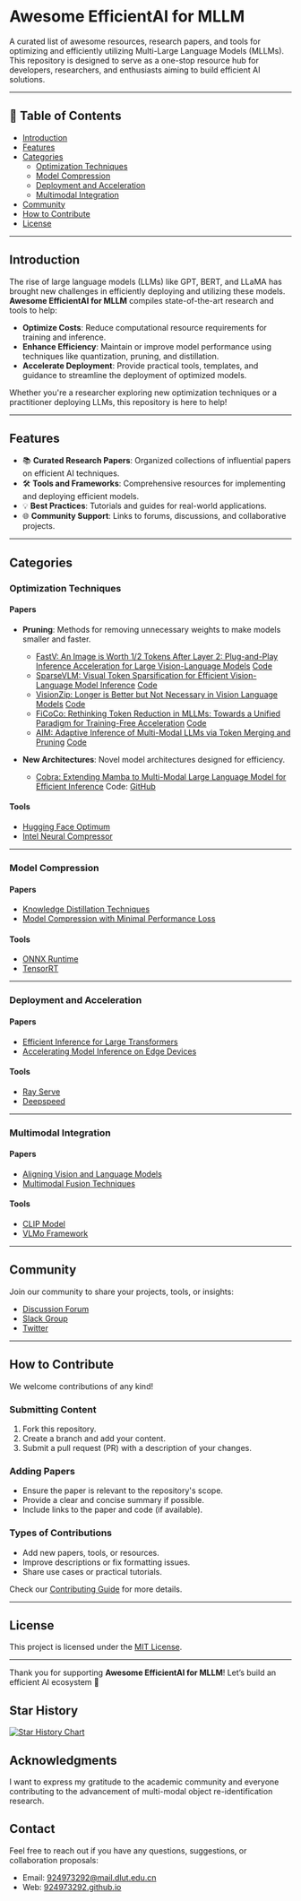 # Awesome EfficientAI for MLLM

A curated list of awesome resources, research papers, and tools for optimizing and efficiently utilizing Multi-Large Language Models (MLLMs). This repository is designed to serve as a one-stop resource hub for developers, researchers, and enthusiasts aiming to build efficient AI solutions.

---

## 📖 Table of Contents

- [Introduction](#introduction)
- [Features](#features)
- [Categories](#categories)
  - [Optimization Techniques](#optimization-techniques)
  - [Model Compression](#model-compression)
  - [Deployment and Acceleration](#deployment-and-acceleration)
  - [Multimodal Integration](#multimodal-integration)
- [Community](#community)
- [How to Contribute](#how-to-contribute)
- [License](#license)

---

## Introduction

The rise of large language models (LLMs) like GPT, BERT, and LLaMA has brought new challenges in efficiently deploying and utilizing these models. **Awesome EfficientAI for MLLM** compiles state-of-the-art research and tools to help:

- **Optimize Costs**: Reduce computational resource requirements for training and inference.
- **Enhance Efficiency**: Maintain or improve model performance using techniques like quantization, pruning, and distillation.
- **Accelerate Deployment**: Provide practical tools, templates, and guidance to streamline the deployment of optimized models.

Whether you're a researcher exploring new optimization techniques or a practitioner deploying LLMs, this repository is here to help!

---

## Features

- 📚 **Curated Research Papers**: Organized collections of influential papers on efficient AI techniques.
- 🛠️ **Tools and Frameworks**: Comprehensive resources for implementing and deploying efficient models.
- 💡 **Best Practices**: Tutorials and guides for real-world applications.
- 🌐 **Community Support**: Links to forums, discussions, and collaborative projects.

---

## Categories

### Optimization Techniques

#### Papers

- **Pruning**: Methods for removing unnecessary weights to make models smaller and faster.  
  - [FastV: An Image is Worth 1/2 Tokens After Layer 2: Plug-and-Play Inference Acceleration for Large Vision-Language Models](https://arxiv.org/pdf/2403.06764)  [Code](https://github.com/pkunlp-icler/FastV)
  - [SparseVLM: Visual Token Sparsification for Efficient Vision-Language Model Inference](https://arxiv.org/abs/2410.04417) [Code](https://github.com/Gumpest/SparseVLMs)
  - [VisionZip: Longer is Better but Not Necessary in Vision Language Models](https://arxiv.org/abs/2412.04467) [Code](https://github.com/dvlabresearch/VisionZip)
  - [FiCoCo: Rethinking Token Reduction in MLLMs: Towards a Unified Paradigm for Training-Free Acceleration](https://arxiv.org/pdf/2411.17686) [Code](https://ficoco-accelerate.github.io/)
  - [AIM: Adaptive Inference of Multi-Modal LLMs via Token Merging and Pruning](https://arxiv.org/pdf/2412.03248) [Code](https://github.com/LaVi-Lab/AIM)


- **New Architectures**: Novel model architectures designed for efficiency.  
  - [Cobra: Extending Mamba to Multi-Modal Large Language Model for Efficient Inference](https://arxiv.org/abs/2403.14520) Code: [GitHub](https://github.com/h-zhao1997/cobra)

#### Tools

- [Hugging Face Optimum](https://huggingface.co/docs/optimum/index)
- [Intel Neural Compressor](https://github.com/intel/neural-compressor)

---

### Model Compression

#### Papers

- [Knowledge Distillation Techniques](https://arxiv.org/abs/example7)
- [Model Compression with Minimal Performance Loss](https://arxiv.org/abs/example8)

#### Tools

- [ONNX Runtime](https://onnxruntime.ai/)
- [TensorRT](https://developer.nvidia.com/tensorrt)

---

### Deployment and Acceleration

#### Papers

- [Efficient Inference for Large Transformers](https://arxiv.org/abs/example9)
- [Accelerating Model Inference on Edge Devices](https://arxiv.org/abs/example10)

#### Tools

- [Ray Serve](https://docs.ray.io/en/latest/serve/index.html)
- [Deepspeed](https://www.deepspeed.ai/)

---

### Multimodal Integration

#### Papers

- [Aligning Vision and Language Models](https://arxiv.org/abs/example11)
- [Multimodal Fusion Techniques](https://arxiv.org/abs/example12)

#### Tools

- [CLIP Model](https://github.com/openai/CLIP)
- [VLMo Framework](https://github.com/microsoft/VLMo)

---

## Community

Join our community to share your projects, tools, or insights:

- [Discussion Forum](https://example-forum.com)
- [Slack Group](https://example-slack.com)
- [Twitter](https://twitter.com/efficientai_mllm)

---

## How to Contribute

We welcome contributions of any kind!

### Submitting Content

1. Fork this repository.
2. Create a branch and add your content.
3. Submit a pull request (PR) with a description of your changes.

### Adding Papers

- Ensure the paper is relevant to the repository's scope.
- Provide a clear and concise summary if possible.
- Include links to the paper and code (if available).

### Types of Contributions

- Add new papers, tools, or resources.
- Improve descriptions or fix formatting issues.
- Share use cases or practical tutorials.

Check our [Contributing Guide](CONTRIBUTING.md) for more details.

---

## License

This project is licensed under the [MIT License](LICENSE).

---

Thank you for supporting **Awesome EfficientAI for MLLM**! Let’s build an efficient AI ecosystem 🚀

## Star History

[![Star History Chart](https://api.star-history.com/svg?repos=924973292/Awesome-EfficientAI-for-MLLM&type=Date)](https://star-history.com/#924973292/Awesome-EfficientAI-for-MLLM&Date)

## Acknowledgments

I want to express my gratitude to the academic community and everyone contributing to the advancement of multi-modal object re-identification research.

## Contact

Feel free to reach out if you have any questions, suggestions, or collaboration proposals:

- Email: [924973292@mail.dlut.edu.cn](mailto:924973292@mail.dlut.edu.cn)
- Web: [924973292.github.io](https://924973292.github.io//)